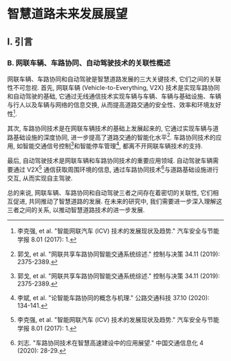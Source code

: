 # 智慧道路未来发展展望

## I. 引言

### B. 网联车辆、车路协同、自动驾驶技术的关联性概述

网联车辆、车路协同和自动驾驶是智慧道路发展的三大关键技术, 它们之间的关联性不可忽视.
首先, 网联车辆 (Vehicle-to-Everything, V2X) 技术是实现车路协同和自动驾驶的基础, 它通过无线通信技术实现车辆与车辆、车辆与基础设施、车辆与行人以及车辆与网络的信息交换, 从而提高道路交通的安全性、效率和环境友好性[^李克强2017智能网联汽车].

其次, 车路协同技术是在网联车辆技术的基础上发展起来的, 它通过实现车辆与道路基础设施的深度协同, 进一步提高了道路交通的智能化水平[^郭戈2019网联共享车路协同智能交通系统综述].
车路协同技术的应用, 如智能交通信号控制[^郭戈2019网联共享车路协同智能交通系统综述]和智能停车管理[^李斌2020论智能车路协同的概念与机理], 都离不开网联车辆技术的支持.

最后, 自动驾驶技术是网联车辆和车路协同技术的重要应用领域.
自动驾驶车辆需要通过 V2X[^李克强2017智能网联汽车] 通信获取周围环境的信息, 通过车路协同技术[^刘志2020车路协同技术在智慧高速建设中的应用展望]与道路基础设施进行交互, 从而实现自主驾驶.

总的来说, 网联车辆、车路协同和自动驾驶三者之间存在着密切的关联性, 它们相互促进, 共同推动了智慧道路的发展.
在未来的研究中, 我们需要进一步深入理解这三者之间的关系, 以推动智慧道路技术的进一步发展.

[^李克强2017智能网联汽车]: 李克强, et al. "智能网联汽车 (ICV) 技术的发展现状及趋势." 汽车安全与节能学报 8.01 (2017): 1.
[^郭戈2019网联共享车路协同智能交通系统综述]: 郭戈, et al. "网联共享车路协同智能交通系统综述." 控制与决策 34.11 (2019): 2375-2389.
[^李斌2020论智能车路协同的概念与机理]: 李斌, et al. "论智能车路协同的概念与机理." 公路交通科技 37.10 (2020): 134-141.
[^刘志2020车路协同技术在智慧高速建设中的应用展望]: 刘志. "车路协同技术在智慧高速建设中的应用展望." 中国交通信息化 4 (2020): 28-29.

